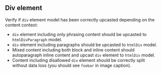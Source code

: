 ## Div element

Verify if `div` element model has been correctly upcasted depending on the content context:

* `div` element including only phrasing content should be upcasted to `htmlDivParagraph` model.
* `div` element including paragraphs should be upcasted to `htmlDiv` model.
* Mixed content including both block and inline content should autoparagraph inline content and upcast `div` element to `htmlDiv` model.
* Content including disallowed `div` element should be correctly split without data loss (you should see `foobar` in image caption).
